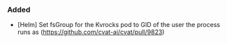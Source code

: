 ### Added

- \[Helm\] Set fsGroup for the Kvrocks pod to GID of the user the process runs as
  (<https://github.com/cvat-ai/cvat/pull/9823>)
